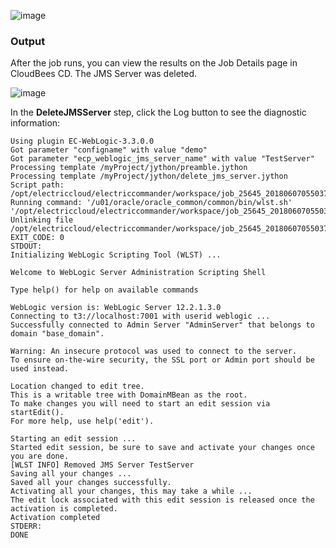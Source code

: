
![image](images/DeleteJMSServer/Form.png)


### Output

After the job runs, you can view the results on the Job Details page in CloudBees CD. The JMS Server was deleted.


![image](images/DeleteJMSServer/Summary.png)


In the **DeleteJMSServer** step, click the Log button to see the diagnostic information:

    Using plugin EC-WebLogic-3.3.0.0
    Got parameter "configname" with value "demo"
    Got parameter "ecp_weblogic_jms_server_name" with value "TestServer"
    Processing template /myProject/jython/preamble.jython
    Processing template /myProject/jython/delete_jms_server.jython
    Script path: /opt/electriccloud/electriccommander/workspace/job_25645_20180607055037/exec_330800760610238.jython
    Running command: '/u01/oracle/oracle_common/common/bin/wlst.sh' '/opt/electriccloud/electriccommander/workspace/job_25645_20180607055037/exec_330800760610238.jython'
    Unlinking file /opt/electriccloud/electriccommander/workspace/job_25645_20180607055037/exec_330800760610238.jython
    EXIT_CODE: 0
    STDOUT:
    Initializing WebLogic Scripting Tool (WLST) ...

    Welcome to WebLogic Server Administration Scripting Shell

    Type help() for help on available commands

    WebLogic version is: WebLogic Server 12.2.1.3.0
    Connecting to t3://localhost:7001 with userid weblogic ...
    Successfully connected to Admin Server "AdminServer" that belongs to domain "base_domain".

    Warning: An insecure protocol was used to connect to the server.
    To ensure on-the-wire security, the SSL port or Admin port should be used instead.

    Location changed to edit tree.
    This is a writable tree with DomainMBean as the root.
    To make changes you will need to start an edit session via startEdit().
    For more help, use help('edit').

    Starting an edit session ...
    Started edit session, be sure to save and activate your changes once you are done.
    [WLST INFO] Removed JMS Server TestServer
    Saving all your changes ...
    Saved all your changes successfully.
    Activating all your changes, this may take a while ...
    The edit lock associated with this edit session is released once the activation is completed.
    Activation completed
    STDERR:
    DONE
